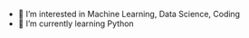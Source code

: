 - 👀 I’m interested in Machine Learning, Data Science, Coding
- 🌱 I’m currently learning Python

<!---
DooM3P/DooM3P is a ✨ special ✨ repository because its `README.md` (this file) appears on your GitHub profile.
You can click the Preview link to take a look at your changes.
--->
